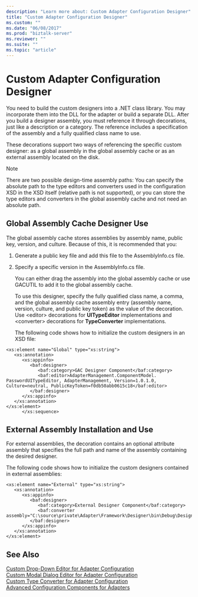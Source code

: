 ```yaml
---
description: "Learn more about: Custom Adapter Configuration Designer"
title: "Custom Adapter Configuration Designer"
ms.custom: ""
ms.date: "06/08/2017"
ms.prod: "biztalk-server"
ms.reviewer: ""
ms.suite: ""
ms.topic: "article"
---
```

# Custom Adapter Configuration Designer
You need to build the custom designers into a .NET class library. You may incorporate them into the DLL for the adapter or build a separate DLL. After you build a designer assembly, you must reference it through decorations, just like a description or a category. The reference includes a specification of the assembly and a fully qualified class name to use.  
  
 These decorations support two ways of referencing the specific custom designer: as a global assembly in the global assembly cache or as an external assembly located on the disk.  
  
> [!NOTE]
>  There are two possible design-time assembly paths: You can specify the absolute path to the type editors and converters used in the configuration XSD in the XSD itself (relative path is not supported), or you can store the type editors and converters in the global assembly cache and not need an absolute path.  
  
## Global Assembly Cache Designer Use  
 The global assembly cache stores assemblies by assembly name, public key, version, and culture. Because of this, it is recommended that you:  
  
1. Generate a public key file and add this file to the AssemblyInfo.cs file.  
  
2. Specify a specific version in the AssemblyInfo.cs file.  
  
   You can either drag the assembly into the global assembly cache or use GACUTIL to add it to the global assembly cache.  
  
   To use this designer, specify the fully qualified class name, a comma, and the global assembly cache assembly entry (assembly name, version, culture, and public key token) as the value of the decoration. Use \<editor\> decorations for **UITypeEditor** implementations and \<converter\> decorations for **TypeConverter** implementations.  
  
   The following code shows how to initialize the custom designers in an XSD file:  
  
```  
<xs:element name="Global" type="xs:string">  
   <xs:annotation>  
      <xs:appinfo>  
         <baf:designer>  
            <baf:category>GAC Designer Component</baf:category>  
            <baf:editor>AdapterManagement.ComponentModel. PasswordUITypeEditor, AdapterManagement, Version=1.0.1.0, Culture=neutral, PublicKeyToken=f0db50abb0615c18</baf:editor>  
         </baf:designer>  
      </xs:appinfo>  
   </xs:annotation>  
</xs:element>  
      </xs:sequence>  
```  
  
## External Assembly Installation and Use  
 For external assemblies, the decoration contains an optional attribute assembly that specifies the full path and name of the assembly containing the desired designer.  
  
 The following code shows how to initialize the custom designers contained in external assemblies:  
  
```  
<xs:element name="External" type="xs:string">  
   <xs:annotation>  
      <xs:appinfo>  
         <baf:designer>  
            <baf:category>External Designer Component</baf:category>  
            <baf:converter assembly="C:\source\private\Adapter\Framework\Designer\bin\Debug\Designer.External.dll">Designer.External.DesignerTypeConverter</baf:converter>  
         </baf:designer>  
      </xs:appinfo>  
   </xs:annotation>  
</xs:element>  
```  
  
## See Also  
 [Custom Drop-Down Editor for Adapter Configuration](../core/custom-drop-down-editor-for-adapter-configuration.md)   
 [Custom Modal Dialog Editor for Adapter Configuration](../core/custom-modal-dialog-editor-for-adapter-configuration.md)   
 [Custom Type Converter for Adapter Configuration](../core/custom-type-converter-for-adapter-configuration.md)   
 [Advanced Configuration Components for Adapters](../core/advanced-configuration-components-for-adapters.md)
